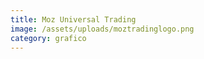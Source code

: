 ```yaml
---
title: Moz Universal Trading
image: /assets/uploads/moztradinglogo.png
category: grafico
---
```


